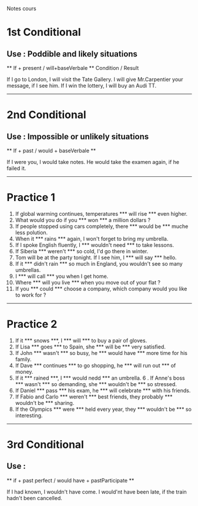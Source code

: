 Notes cours 

# 1st Conditional
## Use : Poddible and likely situations
** If + present / will+baseVerbale **
     Condition   /   Result

If I go to London, I will visit the Tate Gallery.
I will give Mr.Carpentier your message, if I see him.
If I win the lottery, I will buy an Audi TT.
___
# 2nd Conditional
## Use : Impossible or unlikely situations
** If + past / would + baseVerbale **

If I were you, I would take notes.
He would take the examen again, if he failed it.
___
# Practice 1 
1. If global warming continues, temperatures *** will rise *** even higher.
2. What would you do if you *** won *** a million dollars ?
3. If people stopped using cars completely, there *** would be *** muche less polution.
4. When it *** rains *** again, I won't forget to bring my umbrella.
5. If I spoke English fluently, I *** wouldn't need *** to take lessons.
6. If Siberia *** weren't *** so cold, I'd go there in winter.
7. Tom will be at the party tonight. If I see him, I *** will say *** hello.
8. If it *** didn't rain *** so much in England, you wouldn't see so many umbrellas.
9. I *** will call *** you when I get home.
10. Where *** will you live *** when you move out of your flat ?
11. If you *** could *** choose a company, which company would you like to work for ?
___ 
# Practice 2
1. If it *** snows ***, I *** will *** to buy a pair of gloves.
2. If Lisa *** goes *** to Spain, she *** will be *** very satisfied.
3. If John *** wasn't *** so busy, he *** would have *** more time for his family.
4. If Dave *** continues *** to go shopping, he *** will run out *** of money.
5. If it *** rained ***, I *** would nedd *** an umbrella.
6 . If Anne's boss *** wasn't *** so demanding, she *** wouldn't be *** so stressed.
7. If Daniel *** pass *** his exam, he *** will celebrate *** with his friends.
8. If Fabio and Carlo *** weren't *** best friends, they probably *** wouldn't be *** sharing.
9. If the Olympics *** were *** held every year, they *** wouldn't be *** so interesting.
___
# 3rd Conditional
## Use :

** if + past perfect / would have + pastParticipate **

If I had known, I wouldn't have come.
I would'nt have been late, if the train hadn't been cancelled.
